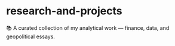 # research-and-projects
📚 A curated collection of my analytical work — finance, data, and geopolitical essays.

